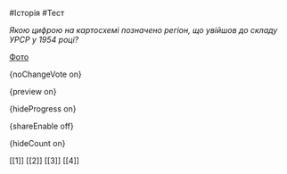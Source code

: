 #Історія #Тест

*Якою цифрою на картосхемі позначено регіон, що увійшов до складу УРСР у 1954 році?*

[Фото](https://zno.osvita.ua//doc/images/znotest/102/10228/152_1.jpg)

{noChangeVote on}

{preview on}

{hideProgress on}

{shareEnable off}

{hideCount on}

[[1]]
[[2]]
[[3]]
[[4]]
